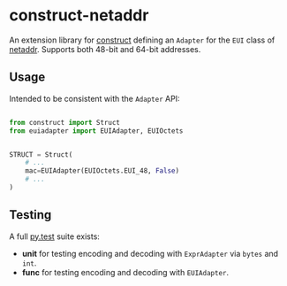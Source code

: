 # construct-netaddr

An extension library for [construct] defining an `Adapter` for the `EUI` class of [netaddr].
Supports both 48-bit and 64-bit addresses.

## Usage

Intended to be consistent with the `Adapter` API:

```python

from construct import Struct
from euiadapter import EUIAdapter, EUIOctets


STRUCT = Struct(
    # ...
    mac=EUIAdapter(EUIOctets.EUI_48, False)
    # ...
)

```

## Testing

A full [py.test] suite exists:

 * **unit** for testing encoding and decoding with `ExprAdapter` via `bytes` and `int`.
 * **func** for testing encoding and decoding with `EUIAdapter`.


[construct]: https://github.com/construct/construct
[netaddr]: https://github.com/drkjam/netaddr
[py.test]: https://docs.pytest.org/
